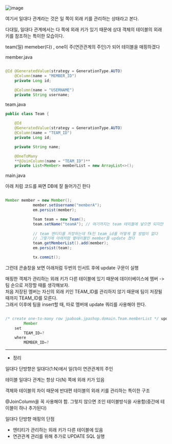 ![image](https://user-images.githubusercontent.com/78454649/152972708-104e25d7-9bd8-433d-80b5-67814816d861.png)

여기서 일대다 관계라는 것은 일 쪽이 외래 키를 관리하는 상태라고 본다.

다대일, 일대다 관계에서는 다 쪽에 외래 키가 있기 때문에 상대 객체의 테이블의 외래 키를 참조하는 특이한 모습이다.

team(일) memeber(다) , one이 주(연관관계의 주인)가 되어 테이블을 매핑하겠다

member.java

```java

@Id @GeneratedValue(strategy = GenerationType.AUTO)
    @Column(name = "MEMBER_ID")
    private Long id;

    @Column(name = "USERNAME")
    private String username;

```

team.java

```java
public class Team {

    @Id
    @GeneratedValue(strategy = GenerationType.AUTO)
    @Column(name = "TEAM_ID")
    private Long id;

    private String name;

    @OneToMany
    **@JoinColumn(name = "TEAM_ID")**
    private List<Member> memberList = new ArrayList<>();

```

main.java

아래 처럼 코드를 짜면 DB에 잘 들어가긴 한다

```java

Member member = new Member();
            member.setUsername("memberA");
            em.persist(member);

            Team team = new Team();
            team.setName("teamA"); // 여기까지는 team 테이블에 넣으면 되지만 
            
            // team 엔티티를 저장하는데 fk인 team_id를 어떻게 할 방법이 없다
            // 그렇기에 아래처럼 옆테이블인 member를 update 쳤다
            team.getMemberList().add(member); 
            em.persist(team);

            tx.commit();
```

그런데 콘솔창을 보면 아래처럼 두번의 인서트 후에 update 구문이 실행

매핑한 객체가 관리하는 외래 키가 다른 테이블에 있기 때문에 데이터베이스에 멤버 -> 팀 순으로 저장할 때를 생각해보자. <br/>
처음 저장된 멤버는 자신의 외래 키인 TEAM_ID를 관리하지 않기 때문에 팀이 저장될 때까지 TEAM_ID를 모른다. <br/>
그래서 이후에 팀을 insert할 때, 따로 멤버에 update 쿼리를 사용해야 한다. <br/>

```java

/* create one-to-many row jpabook.jpashop.domain.Team.memberList */ update
        Member 
    set
        TEAM_ID=? 
    where
        MEMBER_ID=?

```
--- 

- 정리

일대다 단방향은 일대다(1:N)에서 일(1)이 연관관계의 주인

테이블 일대다 관계는 항상 다(N) 쪽에 외래 키가 있음

객체와 테이블의 차이 때문에 반대편 테이블의 외래 키를 관리하는 특이한 구조

@JoinColumn을 꼭 사용해야 함. 그렇지 않으면 조인 테이블방식을 사용함(중간에 테이블이 하나 추가된다)


일대다 단방향 매핑의 단점
* 엔티티가 관리하는 외래 키가 다른 테이블에 있음
* 연관관계 관리를 위해 추가로 UPDATE SQL 실행
